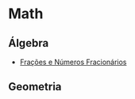 # Math

## Álgebra

* [Frações e Números Fracionários](Álgebra/Frações%20e%20Números%20Fracionários/Aula.md)

## Geometria